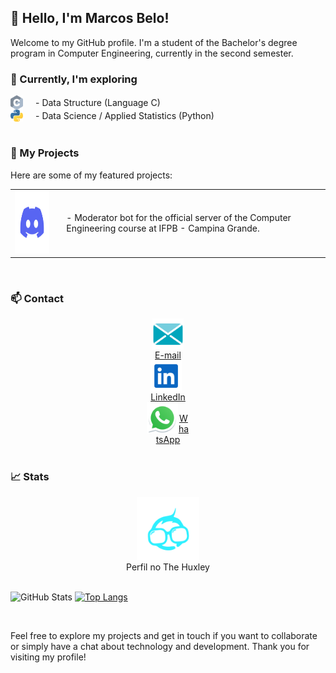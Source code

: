 ## 👋 Hello, I'm Marcos Belo!

Welcome to my GitHub profile. I'm a student of the Bachelor's degree program in Computer Engineering, currently in the second semester.

### 🌱 Currently, I'm exploring

<div style="display: flex; align-items: center;">
  <img src="https://raw.githubusercontent.com/marcovins/marcovins/master/icons/c.svg" alt="c" width="20" style="max-width: 100px;">
  <span style="margin-left: 20px;">- Data Structure (Language C)</span>
</div>
<div style="display: flex; align-items: center;">
  <img src="https://raw.githubusercontent.com/marcovins/marcovins/master/icons/python.svg" alt="Python" width="20" style="max-width: 100px;">
  <span style="margin-left: 20px;">- Data Science / Applied Statistics (Python)</span>
</div>

<br>

### 🚀 My Projects
Here are some of my featured projects:

<table>
  <tr>
    <td>
      <a href="https://github.com/marcovins/Projeto_Bot_Discord">
        <img src="https://raw.githubusercontent.com/marcovins/marcovins/master/icons/discord.svg" width="100" height="100" alt="Ícone do discord">
      </a>
    </td>
    <td style="padding-left: 20px;">
      <span>- Moderator bot for the official server of the Computer Engineering course at IFPB - Campina Grande.</span>
    </td>
  </tr>
</table>

<br>

### 📫 Contact

<div style="display: flex; flex-direction: column; align-items: center; text-align: center;">
  <a href="mailto:marcosbelods@gmail.com">
    <img align="left" alt="E-mail" width="50" height="50" src="https://raw.githubusercontent.com/marcovins/marcovins/master/icons/email.svg" />
    <br>
    E-mail
  </a>
</div>

<div style="display: flex; flex-direction: column; align-items: center; text-align: center;">
  <a href="https://www.linkedin.com/in/marcos-belo-b78775271/">
    <img align="left" alt="LinkedIn" width="50" height="50" src="https://raw.githubusercontent.com/marcovins/marcovins/master/icons/linkedin.svg" />
    <br>
    LinkedIn
  </a>
</div>

<div style="display: flex; flex-direction: column; align-items: center; text-align: center;">
  <a href="https://api.whatsapp.com/send?phone=5583988152350">
    <img align="left" alt="WhatsApp" width="50" height="50" src="https://raw.githubusercontent.com/marcovins/marcovins/master/icons/whatsapp.svg" />
    <br>
    WhatsApp
  </a>
</div>




<br>

### 📈 Stats

<div style="text-align: center;">
  <a href="https://www.thehuxley.com/profile/44467">
    <img src="https://raw.githubusercontent.com/marcovins/marcovins/master/icons/hux.svg" width="100" height="100" alt="Ícone do The Huxley">
  </a>
  <div style="text-align: center;">
    <span>Perfil no The Huxley</span>
  </div>
</div>

<br>

![GitHub Stats](https://github-readme-stats.vercel.app/api?username=marcovins&show_icons=true&theme=tokyonight&height=200) [![Top Langs](https://github-readme-stats.vercel.app/api/top-langs/?username=marcovins&theme=tokyonight&layout=donut&height=200)](https://github.com/marcovins/github-readme-stats)

<br>

Feel free to explore my projects and get in touch if you want to collaborate or simply have a chat about technology and development. Thank you for visiting my profile!
